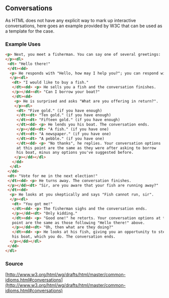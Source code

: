 ## Conversations
As HTML does not have any explicit way to mark up interactive conversations, here goes an example provided by W3C that can be used as a template for the case.

### Example Uses
```html
<p> Next, you meet a fisherman. You can say one of several greetings:
</p><dl>
 <dt> "Hello there!"
 </dt><dd>
  <p> He responds with "Hello, how may I help you?"; you can respond with:
  </p><dl>
   <dt> "I would like to buy a fish."
   </dt><dd> <p> He sells you a fish and the conversation finishes.
   </p></dd><dt> "Can I borrow your boat?"
   </dt><dd>
    <p> He is surprised and asks "What are you offering in return?".
    </p><dl>
     <dt> "Five gold." (if you have enough)
     </dt><dt> "Ten gold." (if you have enough)
     </dt><dt> "Fifteen gold." (if you have enough)
     </dt><dd> <p> He lends you his boat. The conversation ends.
     </p></dd><dt> "A fish." (if you have one)
     </dt><dt> "A newspaper." (if you have one)
     </dt><dt> "A pebble." (if you have one)
     </dt><dd> <p> "No thanks", he replies. Your conversation options
     at this point are the same as they were after asking to borrow
     his boat, minus any options you've suggested before.
    </p></dd></dl>
   </dd>
  </dl>
 </dd>
 <dt> "Vote for me in the next election!"
 </dt><dd> <p> He turns away. The conversation finishes.
 </p></dd><dt> "Sir, are you aware that your fish are running away?"
 </dt><dd>
  <p> He looks at you skeptically and says "Fish cannot run, sir".
  </p><dl>
   <dt> "You got me!"
   </dt><dd> <p> The fisherman sighs and the conversation ends.
   </p></dd><dt> "Only kidding."
   </dt><dd> <p> "Good one!" he retorts. Your conversation options at this
   point are the same as those following "Hello there!" above.
   </p></dd><dt> "Oh, then what are they doing?"
   </dt><dd> <p> He looks at his fish, giving you an opportunity to steal
   his boat, which you do. The conversation ends.
  </p></dd></dl>
 </dd>
</dl>
```

### Source
[http://www.w3.org/html/wg/drafts/html/master/common-idioms.html#conversations](http://www.w3.org/html/wg/drafts/html/master/common-idioms.html#conversations)